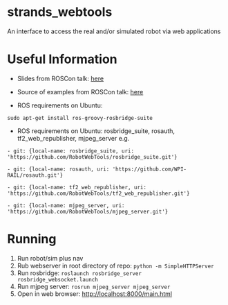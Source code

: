 strands_webtools
================

An interface to access the real and/or simulated robot via web applications


# Useful Information

 * Slides from ROSCon talk: [here](https://speakerdeck.com/baalexander/introduction-to-robot-web-tools)

 * Source of examples from ROSCon talk: [here](https://github.com/baalexander/roscon2013-examples)

 * ROS requirements on Ubuntu: 
```
sudo apt-get install￼ros-groovy-rosbridge-suite
```

 * ROS requirements on Ubuntu: rosbridge_suite, rosauth, tf2_web_republisher, mjpeg_server
 e.g. 
```
- git: {local-name: rosbridge_suite, uri: 'https://github.com/RobotWebTools/rosbridge_suite.git'}

- git: {local-name: rosauth, uri: 'https://github.com/WPI-RAIL/rosauth.git'}

- git: {local-name: tf2_web_republisher, uri: 'https://github.com/RobotWebTools/tf2_web_republisher.git'}

- git: {local-name: mjpeg_server, uri: 'https://github.com/RobotWebTools/mjpeg_server.git'}

```




# Running

 1. Run robot/sim plus nav
 2. Rub webserver in root directory of repo: `python -m SimpleHTTPServer`
 3. Run rosbridge: `roslaunch rosbridge_server rosbridge_websocket.launch`
 4. Run mjpeg server: `rosrun mjpeg_server mjpeg_server`
 5. Open in web browser: [http://localhost:8000/main.html](http://localhost:8000/main.html)
